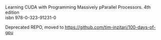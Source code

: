 Learning CUDA with Programming Massively pParallel Processors. 4th edition   
isbn 978-0-323-91231-0

Deprecated REPO, moved to https://github.com/tim-inzitari/100-days-of-gpu